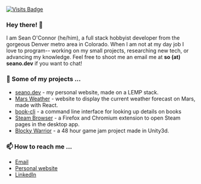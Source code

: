 [![Visits Badge](https://badges.pufler.dev/visits/seaneoo/seaneoo)](https://badges.pufler.dev)

### Hey there! 👋

I am Sean O'Connor (he/him), a full stack hobbyist developer from the gorgeous Denver metro area in Colorado. When I am not at my day job I love to program-- working on my small projects, researching new tech, or advancing my knowledge. Feel free to shoot me an email me at **so (at) seano.dev** if you want to chat!

### 🔭 Some of my projects ...
- [seano.dev](https://seano.dev/) - my personal website, made on a LEMP stack.
- [Mars Weather](https://seaneoo.github.io/mars-weather/) - website to display the current weather forecast on Mars, made with React.
- [book-cli](https://github.com/seaneoo/book-cli) - a command line interface for looking up details on books
- [Steam Browser](https://addons.mozilla.org/en-US/firefox/addon/steam-browser/) - a Firefox and Chromium extension to open Steam pages in the desktop app.
- [Blocky Warrior](https://seano.itch.io/blocky-warrior) - a 48 hour game jam project made in Unity3d.

### 📫 How to reach me ...
- [Email](mailto:so@seano.dev)
- [Personal website](https://seano.dev/)
- [LinkedIn](https://www.linkedin.com/in/seaneoo/)
